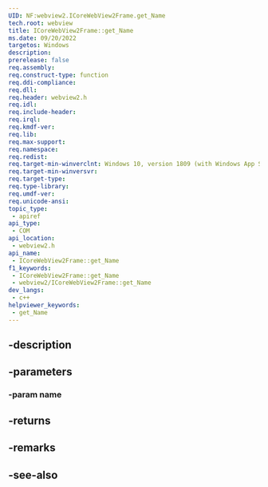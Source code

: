 ```yaml
---
UID: NF:webview2.ICoreWebView2Frame.get_Name
tech.root: webview
title: ICoreWebView2Frame::get_Name
ms.date: 09/20/2022
targetos: Windows
description: 
prerelease: false
req.assembly: 
req.construct-type: function
req.ddi-compliance: 
req.dll: 
req.header: webview2.h
req.idl: 
req.include-header: 
req.irql: 
req.kmdf-ver: 
req.lib: 
req.max-support: 
req.namespace: 
req.redist: 
req.target-min-winverclnt: Windows 10, version 1809 (with Windows App SDK 1.1 or later)
req.target-min-winversvr: 
req.target-type: 
req.type-library: 
req.umdf-ver: 
req.unicode-ansi: 
topic_type:
 - apiref
api_type:
 - COM
api_location:
 - webview2.h
api_name:
 - ICoreWebView2Frame::get_Name
f1_keywords:
 - ICoreWebView2Frame::get_Name
 - webview2/ICoreWebView2Frame::get_Name
dev_langs:
 - c++
helpviewer_keywords:
 - get_Name
---
```


## -description

## -parameters

### -param name

## -returns

## -remarks

## -see-also

